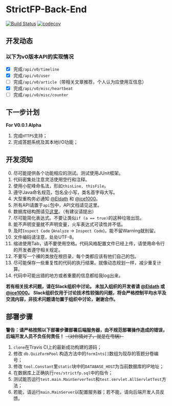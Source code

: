 # StrictFP-Back-End
[![Build Status](https://travis-ci.org/ProgramLeague/strictfp-back-end.svg?branch=master)](https://travis-ci.org/ProgramLeague/strictfp-back-end)  [![codecov](https://codecov.io/gh/ProgramLeague/strictfp-back-end/branch/master/graph/badge.svg)](https://codecov.io/gh/ProgramLeague/strictfp-back-end)
## 开发动态

### 以下为v0版本API的实现情况

- [X] 完成``/api/v0/timeline``
- [X] 完成``/api/v0/user``
- [ ] 完成``/api/v0/article``（带相关文章推荐，个人认为应使用互信息）
- [X] 完成``/api/v0/misc/heartbeat``
- [ ] 完成``/api/v0/misc/counter``

## 下一步计划

**For V0.0.1 Alpha**

1. 完成``HTTPS``支持；
2. 完成答题系统及其本地I/O功能；

## 开发须知

0. 尽可能提供各个功能相应的测试。测试使用JUnit框架。
1. 代码密集处注意灵活使用空行和注释。
2. 使用小驼峰命名法，形如``thisLine, thisFile``。
3. 遵守Java命名规范，包名全小写，类名首字母大写。
4. 大型重构务必通知 [@Eldath](https://github.com/Ray-Eldath) 和 [@ice1000](https://github.com/ice1000)。
5. 所有API请置于``api``包中，API文档请见这里。
6. 数据库结构图请见[这里](https://github.com/ProgramLeague/strictfp-back-end/blob/master/database.md)。（有建议请提出）
7. 尽可能简化表达式。不要让类似``if (a == true)``的这种垃圾出现。
8. 能不声明变量就不声明变量，火车表达式可读性并不低。
9. 及时``Inspect Code`` (``Analyze`` -\> ``Inspect Code``)，能不留Warning就别留。
10. 文件编码请注意，处处UTF-8。
11. 缩进使用Tab，请不要使用空格。代码风格配置文件已经上传，请使用命令行的开发者遵守相关规定。
12. 不要写一个裸的类放在根目录，每个类都应该有他们自己的包。
13. 尽可能保存一些重复性的代码的执行结果。就像动态规划一样，减少重复计算。
14. 代码中可能出错的地方或者重要的信息都给我log出来。

**若有相关技术问题，请在Slack组织中讨论。
未加入组织的开发者请 [@Eldath](https://github.com/Ray-Eldath) 或 [@ice1000](https://github.com/ice1000)。
Slack组织仅用于讨论技术性较强的问题，将会严格控制平均水平及交流内容，非技术问题请勿置于组织中讨论，谢谢合作。**

## 部署步骤

**警告：请严格按照以下部署步骤部署后端服务器，由不规范部署操作造成的错误，后端开发人员不负任何责任！** ~~（对你猜对了，就是在甩锅）~~

1. ``clone``在Travis CI上的最新成功构建的源码；
2. 修改 ``db.QuizFormPool`` 构造方法中的``formInts[]``数组为现存的答题分卷编号；
3. 修改 ``tool.Constant``里``static``块中的``DATABASE_HOST``为当前数据库的IP地址；  
4. 在数据库上正确执行``res/strictfp.sql``中的指令；
5. 测试能否运行``test.main.MainServerTest``和``test.servlet.AllServletTest``方法；
6. 若能，请运行``main.MainServer``以配置服务器；若不能，请向后端开发人员反馈。